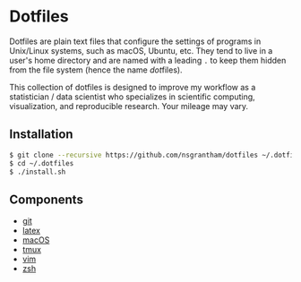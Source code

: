 # Dotfiles

Dotfiles are plain text files that configure the settings of programs in Unix/Linux systems, 
such as macOS, Ubuntu, etc. They tend to live in a user's home directory and are 
named with a leading `.` to keep them hidden from the file system (hence the name *dot*files).

This collection of dotfiles is designed to improve my workflow as a statistician / data scientist 
who specializes in scientific computing, visualization, and reproducible research. Your mileage may vary.

## Installation

```bash
$ git clone --recursive https://github.com/nsgrantham/dotfiles ~/.dotfiles
$ cd ~/.dotfiles
$ ./install.sh
```

## Components

- [git](git/)
- [latex](latex/)
- [macOS](macos/)
- [tmux](tmux/)
- [vim](vim/)
- [zsh](zsh/)
